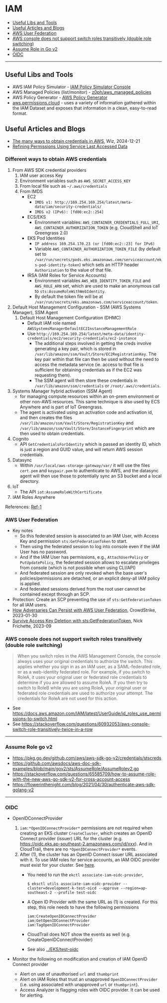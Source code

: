 # IAM

- [Useful Libs and Tools](#useful-libs-and-tools)
- [Useful Articles and Blogs](#useful-articles-and-blogs)
- [AWS User Federation](#aws-user-federation)
- [AWS console does not support switch roles transitively (double role switching)](#aws-console-does-not-support-switch-roles-transitively-double-role-switching)
- [Assume Role in Go v2](#assume-role-go-v2)
- [OIDC](#oidc)


---

## Useful Libs and Tools

- AWS IAM Policy Simulator - [IAM Policy Simulator Console](https://policysim.aws.amazon.com/)
- AWS Managed Policies (list/monitor) - [z0ph/aws_managed_policies](https://github.com/z0ph/aws_managed_policies/tree/master/policies)
- AWS Policy Generator - [AWS Policy Generator](https://awspolicygen.s3.amazonaws.com/policygen.html)
- [aws.permissions.cloud](https://aws.permissions.cloud/) - uses a variety of information gathered within the IAM Dataset and exposes that information in a clean, easy-to-read format.


## Useful Articles and Blogs
- [The many ways to obtain credentials in AWS](https://www.wiz.io/blog/the-many-ways-to-obtain-credentials-in-aws), Wiz, 2024-12-21
- [Refining Permissions Using Service Last Accessed Data](https://docs.aws.amazon.com/IAM/latest/UserGuide/access_policies_access-advisor.html)


### Different ways to obtain AWS credentials

1. From AWS SDK credential providers
    1. IAM user access Key
    2. Environment variables such as `AWS_SECRET_ACCESS_KEY`
    3. From local file such as `~/.aws/credentials`
    4. From IMDS
        - EC2
            - `IMDS v1: http://169.254.169.254/latest/meta-data/iam/security-credentials/`
            - `IMDS v2 (IPv6): [fd00:ec2::254]`
        - ECS/EKS
            - Environment variables: `AWS_CONTAINER_CREDENTIALS_FULL_URI`, `AWS_CONTAINER_AUTHORIZATION_TOKEN` (e.g. CloudShell and IoT Greengrass 2.0)
        - EKS Pod Identities
            - `IP address 169.254.170.23 (or [fd00:ec2::23] for IPv6)`
            - Variable `AWS_CONTAINER_AUTHORIZATION_TOKEN_FILE` (by default set to `/var/run/secrets/pods.eks.amazonaws.com/serviceaccount/eks-pod-identity-token`) which sets an HTTP header `Authorization` to the value of that file.
        - IRSA (IAM Roles for Service Accounts)
            - Environment variables `AWS_WEB_IDENTITY_TOKEN_FILE` and `AWS_ROLE_ARN` set, which are used to make an anonymous call to `sts:AssumeRoleWithWebIdentity`.
            - By default the token file will be at `/var/run/secrets/eks.amazonaws.com/serviceaccount/token`.
2. Default Host Management Configuration - SSM (AWS Systems Manager), SSM Agent
    1. Default Host Management Configuration (DHMC)
        - Default IAM role named `AWSSystemsManagerDefaultEC2InstanceManagementRole`
        - Use `http://169.254.169.254/latest/meta-data/identity-credentials/ec2/security-credentials/ec2-instance`
            - The additional steps involved in getting the creds involve generating a key pair, which is stored in `/var/lib/amazon/ssm/Vault/Store/EC2RegistrationKey`. The key pair within that file can then be used without the need to access the metadata service (ie. access to that file is sufficient for obtaining credentials as if the EC2 was requesting them).
            - The SSM agent will then store these credentials in `/var/lib/amazon/ssm/credentials` or `/root/.aws/credentials`.
3. Systems Manager hybrid activation (SSM Agent)
    - for managing compute resources within an on-prem environment or other non-AWS resources.  This same technique is also used by ECS Anywhere and is part of IoT Greengrass.
    - The agent is activated using an activation code and activation id, and then creates the files `/var/lib/amazon/ssm/Vault/Store/RegistrationKey` and `/var/lib/amazon/ssm/Vault/Store/InstanceFingerprint` which are then used to obtain credentials.
4. Cognito
    -  API `GetCredentialsForIdentity` which is passed an identity ID, which is just a region and GUID value, and will return AWS session credentials.
5. Datasync
    - Within `/usr/local/aws-storage-gateway/var/` it will use the files `cert.pem` and `keypair.pem` to authenticate to AWS, and the datasync agent will then use those to potentially sync an S3 bucket and a local directory.
6. IoT
    - The API `iot:AssumeRoleWithCertificate`
7. IAM Roles Anywhere

References: [Ref-1](https://www.wiz.io/blog/the-many-ways-to-obtain-credentials-in-aws)


### AWS User Federation
- Key notes
    - So this federated session is associated to an IAM User, with Access Key and permission `sts:GetFederationToken` to start.
    - Then using the federated session to log into console even if the IAM User has no password.
    - And if the IAM User has permissions, e.g., `AttachUserPolicy` or `PutUpdatePolicy`, the federated session allows to escalate privileges from console (which is not possible when using CLI/API)
    - And federated session are only revoked when the base user's policies/permissions are detached, or an explicit deny-all IAM policy is applied.
    - And federated sessions derived from the root user cannot be contained except through an SCP.
- Protection: Create an SCP preventing the use of   `sts:GetFederationToken` for all IAM users.
- [How Adversaries Can Persist with AWS User Federation](https://www.crowdstrike.com/blog/how-adversaries-persist-with-aws-user-federation/), CrowdStrike, 2023-01-30
- [Survive Access Key Deletion with sts:GetFederationToken](https://hackingthe.cloud/aws/post_exploitation/survive_access_key_deletion_with_sts_getfederationtoken/), Nick Frichette, 2023-09

### AWS console does not support switch roles transitively (double role switching)
> When you switch roles in the AWS Management Console, the console always uses your original credentials to authorize the switch. This applies whether you sign in as an IAM user, as a SAML-federated role, or as a web-identity federated role. For example, if you switch to RoleA, it uses your original user or federated role credentials to determine if you are allowed to assume RoleA. If you then try to switch to RoleB while you are using RoleA, your original user or federated role credentials are used to authorize your attempt. The credentials for RoleA are not used for this action.

- See https://docs.aws.amazon.com/IAM/latest/UserGuide/id_roles_use_permissions-to-switch.html
- See https://stackoverflow.com/questions/60932053/aws-console-switch-role-transitively-twice-in-a-row


---
### Assume Role go v2

- https://pkg.go.dev/github.com/aws/aws-sdk-go-v2/credentials/stscreds
- https://github.com/awsdocs/aws-doc-sdk-examples/blob/main/gov2/sts/AssumeRole/AssumeRolev2.go
- https://stackoverflow.com/questions/65585709/how-to-assume-role-with-the-new-aws-go-sdk-v2-for-cross-account-access
- https://flowerinthenight.com/blog/2021/04/30/authenticate-aws-sdk-golang-v2

---
### OIDC

- OpenIDConnectProvider
    1. `iam:*OpenIDConnectProvider*` permissions are not required when creating an EKS cluster `CreateCluster`, which creates an OpenID Connect provider (issuer) URL for the cluster (e.g. https://oidc.eks.ap-southeast-2.amazonaws.com/id/xxx). And in CloudTrail, there are no `*OpenIDConnectProvider*` events.
    2.  After (1), the cluster has an OpenID Connect issuer URL associated with it. To use IAM roles for service accounts, an IAM OIDC provider must exist for your cluster. See [here](https://docs.aws.amazon.com/eks/latest/userguide/enable-iam-roles-for-service-accounts.html).
        - You need to run the `ekctl associate-iam-oidc-provider`,

              $ eksctl utils associate-iam-oidc-provider --cluster=development-k-test-oicd --approve --region=ap-southeast-2 --profile test-oidc

        - A Open ID Provider with the same URL as (1) is created. For this step, this role needs to have the following permissions

              iam:CreateOpenIDConnectProvider
              iam:GetOpenIDConnectProvider
              iam:TagOpenIDConnectProvider

        - CloudTrail does NOT show the events as well (e.g. CreateOpenIDConnectProvider)
        - See also [../EKS/test-oidc](../EKS/test-oidc/)

- Monitor the following on modification and creation of IAM OpenID Connect provider
    - Alert on use of unauthorised `url` and `thumbprint`
    - Alert on IAM Roles that trust an unapproved `OpenIDConnectProvider` (i.e. using associated with unapproved `url` or `thumbprint`).
    - Access Analyzer is flagging roles with OIDC provider. It can be used for alerting.

